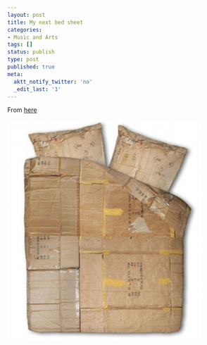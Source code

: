 ```yaml
---
layout: post
title: My next bed sheet
categories:
- Music and Arts
tags: []
status: publish
type: post
published: true
meta:
  aktt_notify_twitter: 'no'
  _edit_last: '1'
---
```

From <a href="http://www.dsgnwrld.com/le-trottoir-flat-sheet-and-home-duvet-and-pillowcase-12877/">here</a>

<img class="aligncenter size-full wp-image-1497" src="/img/bed-sheet.jpg" alt="" />
